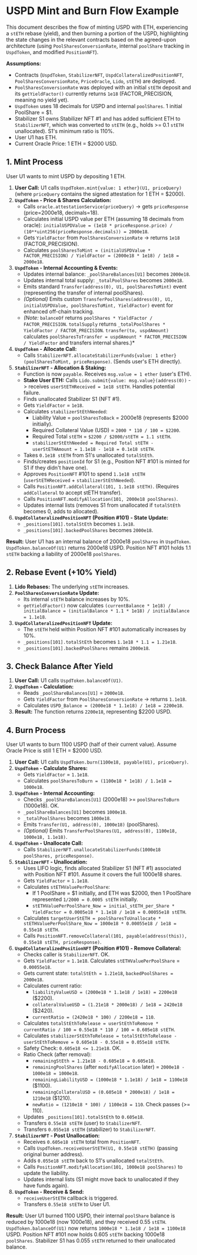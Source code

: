 # USPD Mint and Burn Flow Example

This document describes the flow of minting USPD with ETH, experiencing a `stETH` rebase (yield), and then burning a portion of the USPD, highlighting the state changes in the relevant contracts based on the agreed-upon architecture (using `PoolSharesConversionRate`, internal `poolShare` tracking in `UspdToken`, and modified `PositionNFT`).

**Assumptions:**

*   Contracts (`UspdToken`, `StabilizerNFT`, `UspdCollateralizedPositionNFT`, `PoolSharesConversionRate`, `PriceOracle`, `Lido`, `stETH`) are deployed.
*   `PoolSharesConversionRate` was deployed with an initial `stETH` deposit and its `getYieldFactor()` currently returns `1e18` (FACTOR_PRECISION, meaning no yield yet).
*   `UspdToken` uses 18 decimals for USPD and internal `poolShares`. 1 initial PoolShare = $1.
*   Stabilizer S1 owns Stabilizer NFT #1 and has added sufficient ETH to `StabilizerNFT`, which was converted to `stETH` (e.g., holds >= 0.1 `stETH` unallocated). S1's minimum ratio is 110%.
*   User U1 has ETH.
*   Current Oracle Price: 1 ETH = $2000 USD.

## 1. Mint Process

User U1 wants to mint USPD by depositing 1 ETH.

1.  **User Call:** U1 calls `UspdToken.mint{value: 1 ether}(U1, priceQuery)` (where `priceQuery` contains the signed attestation for 1 ETH = $2000).
2.  **`UspdToken` - Price & Shares Calculation:**
    *   Calls `oracle.attestationService(priceQuery)` -> gets `priceResponse` (price=2000e18, decimals=18).
    *   Calculates initial USPD value per ETH (assuming 18 decimals from oracle): `initialUSPDValue = (1e18 * priceResponse.price) / (10**uint256(priceResponse.decimals)) = 2000e18`.
    *   Gets `YieldFactor` from `PoolSharesConversionRate` -> returns `1e18` (FACTOR_PRECISION).
    *   Calculates `poolSharesToMint = (initialUSPDValue * FACTOR_PRECISION) / YieldFactor = (2000e18 * 1e18) / 1e18 = 2000e18`.
3.  **`UspdToken` - Internal Accounting & Events:**
    *   Updates internal balance: `_poolShareBalances[U1]` becomes `2000e18`.
    *   Updates internal total supply: `_totalPoolShares` becomes `2000e18`.
    *   Emits standard `Transfer(address(0), U1, poolSharesToMint)` event (representing the transfer of internal poolShares).
    *   *(Optional)* Emits custom `TransferPoolShares(address(0), U1, initialUSPDValue, poolSharesToMint, YieldFactor)` event for enhanced off-chain tracking.
    *   *(Note:* `balanceOf` returns `poolShares * YieldFactor / FACTOR_PRECISION`. `totalSupply` returns `_totalPoolShares * YieldFactor / FACTOR_PRECISION`. `transfer(to, uspdAmount)` calculates `poolSharesToTransfer = uspdAmount * FACTOR_PRECISION / YieldFactor` and transfers internal shares.)*
4.  **`UspdToken` - Allocate Call:**
    *   Calls `StabilizerNFT.allocateStabilizerFunds{value: 1 ether}(poolSharesToMint, priceResponse)`. (Sends user's ETH directly).
5.  **`StabilizerNFT` - Allocation & Staking:**
    *   Function is now `payable`. Receives `msg.value = 1 ether` (user's ETH).
    *   **Stake User ETH:** Calls `Lido.submit{value: msg.value}(address(0))` -> receives `userStETHReceived = 1e18 stETH`. Handles potential failure.
    *   Finds unallocated Stabilizer S1 (NFT #1).
    *   Gets `YieldFactor` = `1e18`.
    *   Calculates `stabilizerStEthNeeded`:
        *   Liability Value = `poolSharesToBack` = 2000e18 (represents $2000 initially).
        *   Required Collateral Value (USD) = `2000 * 110 / 100 = $2200`.
        *   Required Total `stETH` = `$2200 / $2000/stETH = 1.1 stETH`.
        *   `stabilizerStEthNeeded = Required Total stETH - userStETHAmount = 1.1e18 - 1e18 = 0.1e18 stETH`.
    *   Takes `0.1e18 stETH` from S1's unallocated `totalStEth`.
    *   Finds/creates `positionId` for S1 (e.g., Position NFT #101 is minted for S1 if they didn't have one).
    *   Approves `PositionNFT` #101 to spend `1.1e18 stETH` (`userStETHReceived` + `stabilizerStEthNeeded`).
    *   Calls `PositionNFT.addCollateral(101, 1.1e18 stETH)`. (Requires `addCollateral` to accept stETH transfer).
    *   Calls `PositionNFT.modifyAllocation(101, 2000e18 poolShares)`.
    *   Updates internal lists (removes S1 from unallocated if `totalStEth` becomes 0, adds to allocated).
6.  **`UspdCollateralizedPositionNFT` (Position #101) - State Update:**
    *   `_positions[101].totalStEth` becomes `1.1e18`.
    *   `_positions[101].backedPoolShares` becomes `2000e18`.

**Result:** User U1 has an internal balance of 2000e18 `poolShares` in `UspdToken`. `UspdToken.balanceOf(U1)` returns 2000e18 USPD. Position NFT #101 holds 1.1 `stETH` backing a liability of 2000e18 `poolShares`.

## 2. Rebase Event (+10% Yield)

1.  **Lido Rebases:** The underlying `stETH` increases.
2.  **`PoolSharesConversionRate` Update:**
    *   Its internal `stETH` balance increases by 10%.
    *   `getYieldFactor()` now calculates `(currentBalance * 1e18) / initialBalance = (initialBalance * 1.1 * 1e18) / initialBalance = 1.1e18`.
3.  **`UspdCollateralizedPositionNFT` Update:**
    *   The `stETH` held within Position NFT #101 automatically increases by 10%.
    *   `_positions[101].totalStEth` becomes `1.1e18 * 1.1 = 1.21e18`.
    *   `_positions[101].backedPoolShares` remains `2000e18`.

## 3. Check Balance After Yield

1.  **User Call:** U1 calls `UspdToken.balanceOf(U1)`.
2.  **`UspdToken` - Calculation:**
    *   Reads `_poolShareBalances[U1]` = `2000e18`.
    *   Gets `YieldFactor` from `PoolSharesConversionRate` -> returns `1.1e18`.
    *   Calculates `USPD_Balance = (2000e18 * 1.1e18) / 1e18 = 2200e18`.
3.  **Result:** The function returns `2200e18`, representing $2200 USPD.

## 4. Burn Process

User U1 wants to burn 1100 USPD (half of their current value). Assume Oracle Price is still 1 ETH = $2000 USD.

1.  **User Call:** U1 calls `UspdToken.burn(1100e18, payable(U1), priceQuery)`.
2.  **`UspdToken` - Calculate Shares:**
    *   Gets `YieldFactor` = `1.1e18`.
    *   Calculates `poolSharesToBurn = (1100e18 * 1e18) / 1.1e18 = 1000e18`.
3.  **`UspdToken` - Internal Accounting:**
    *   Checks `_poolShareBalances[U1]` (2000e18) >= `poolSharesToBurn` (1000e18). OK.
    *   `_poolShareBalances[U1]` becomes `1000e18`.
    *   `_totalPoolShares` becomes `1000e18`.
    *   Emits `Transfer(U1, address(0), 1000e18)` (poolShares).
    *   *(Optional)* Emits `TransferPoolShares(U1, address(0), 1100e18, 1000e18, 1.1e18)`.
4.  **`UspdToken` - Unallocate Call:**
    *   Calls `StabilizerNFT.unallocateStabilizerFunds(1000e18 poolShares, priceResponse)`.
5.  **`StabilizerNFT` - Unallocation:**
    *   Uses LIFO logic, finds allocated Stabilizer S1 (NFT #1) associated with Position NFT #101. Assume it covers the full 1000e18 shares.
    *   Gets `YieldFactor` = `1.1e18`.
    *   Calculates `stETHValuePerPoolShare`:
        *   If 1 PoolShare = $1 initially, and ETH was $2000, then 1 PoolShare represented `1/2000 = 0.0005 stETH` initially.
        *   `stETHValuePerPoolShare_Now = initial_stETH_per_Share * YieldFactor = 0.0005e18 * 1.1e18 / 1e18 = 0.00055e18 stETH`.
    *   Calculates `targetUserStETH = poolSharesToUnallocate * stETHValuePerPoolShare_Now = 1000e18 * 0.00055e18 / 1e18 = 0.55e18 stETH`.
    *   Calls `PositionNFT.removeCollateral(101, payable(address(this)), 0.55e18 stETH, priceResponse)`.
6.  **`UspdCollateralizedPositionNFT` (Position #101) - Remove Collateral:**
    *   Checks caller is `StabilizerNFT`. OK.
    *   Gets `YieldFactor` = `1.1e18`. Calculates `stETHValuePerPoolShare` = `0.00055e18`.
    *   Gets current state: `totalStEth = 1.21e18`, `backedPoolShares = 2000e18`.
    *   Calculates current ratio:
        *   `liabilityValueUSD = (2000e18 * 1.1e18 / 1e18) = 2200e18` ($2200).
        *   `collateralValueUSD = (1.21e18 * 2000e18) / 1e18 = 2420e18` ($2420).
        *   `currentRatio = (2420e18 * 100) / 2200e18 = 110`.
    *   Calculates `totalStEthToRelease = userStEthToRemove * currentRatio / 100 = 0.55e18 * 110 / 100 = 0.605e18 stETH`.
    *   Calculates `stabilizerStEthToRelease = totalStEthToRelease - userStEthToRemove = 0.605e18 - 0.55e18 = 0.055e18 stETH`.
    *   Safety Check: `0.605e18 <= 1.21e18`. OK.
    *   Ratio Check (after removal):
        *   `remainingStEth = 1.21e18 - 0.605e18 = 0.605e18`.
        *   `remainingPoolShares` (after `modifyAllocation` later) = `2000e18 - 1000e18 = 1000e18`.
        *   `remainingLiabilityUSD = (1000e18 * 1.1e18) / 1e18 = 1100e18` ($1100).
        *   `remainingCollateralUSD = (0.605e18 * 2000e18) / 1e18 = 1210e18` ($1210).
        *   `newRatio = (1210e18 * 100) / 1100e18 = 110`. Check passes (>= 110).
    *   Updates `_positions[101].totalStEth` to `0.605e18`.
    *   Transfers `0.55e18 stETH` (user) to `StabilizerNFT`.
    *   Transfers `0.055e18 stETH` (stabilizer) to `StabilizerNFT`.
7.  **`StabilizerNFT` - Post Unallocation:**
    *   Receives `0.605e18 stETH` total from `PositionNFT`.
    *   Calls `UspdToken.receiveUserStETH(U1, 0.55e18 stETH)` (passing original burner address).
    *   Adds `0.055e18 stETH` back to S1's unallocated `totalStEth`.
    *   Calls `PositionNFT.modifyAllocation(101, 1000e18 poolShares)` to update the liability.
    *   Updates internal lists (S1 might move back to unallocated if they have funds again).
8.  **`UspdToken` - Receive & Send:**
    *   `receiveUserStETH` callback is triggered.
    *   Transfers `0.55e18 stETH` to User U1.

**Result:** User U1 burned 1100 USPD, their internal `poolShare` balance is reduced by 1000e18 (now 1000e18), and they received 0.55 `stETH`. `UspdToken.balanceOf(U1)` now returns `1000e18 * 1.1e18 / 1e18 = 1100e18` USPD. Position NFT #101 now holds 0.605 `stETH` backing 1000e18 `poolShares`. Stabilizer S1 has 0.055 `stETH` returned to their unallocated balance.
